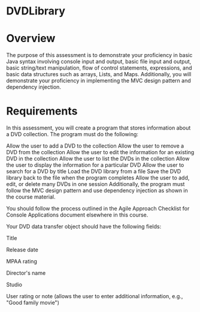 # DVDLibrary

# Overview
The purpose of this assessment is to demonstrate your proficiency in basic Java syntax involving console input and output, basic file input and output, basic string/text manipulation, flow of control statements, expressions, and basic data structures such as arrays, Lists, and Maps. Additionally, you will demonstrate your proficiency in implementing the MVC design pattern and dependency injection.

# Requirements
In this assessment, you will create a program that stores information about a DVD collection. The program must do the following:

Allow the user to add a DVD to the collection
Allow the user to remove a DVD from the collection
Allow the user to edit the information for an existing DVD in the collection
Allow the user to list the DVDs in the collection
Allow the user to display the information for a particular DVD
Allow the user to search for a DVD by title
Load the DVD library from a file
Save the DVD library back to the file when the program completes
Allow the user to add, edit, or delete many DVDs in one session
Additionally, the program must follow the MVC design pattern and use dependency injection as shown in the course material.

You should follow the process outlined in the Agile Approach Checklist for Console Applications document elsewhere in this course.

Your DVD data transfer object should have the following fields:

Title

Release date

MPAA rating

Director's name

Studio

User rating or note (allows the user to enter additional information, e.g., "Good family movie")

